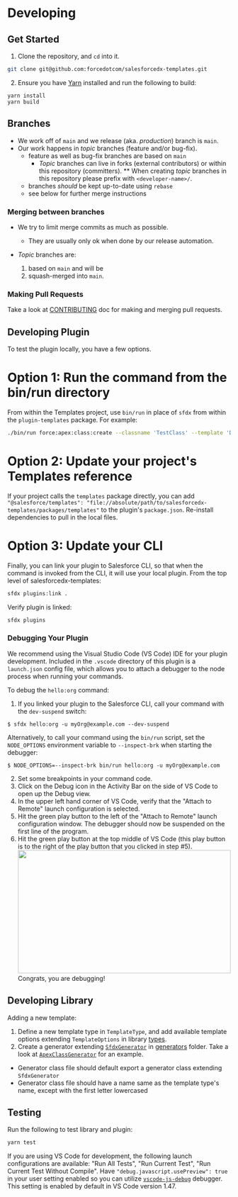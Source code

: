 # Developing

## Get Started

1. Clone the repository, and `cd` into it.

```sh
git clone git@github.com:forcedotcom/salesforcedx-templates.git
```

2. Ensure you have [Yarn](https://yarnpkg.com/) installed and run the following to build:

```
yarn install
yarn build
```

## Branches

- We work off of `main` and we release (aka. _production_) branch is `main`.
- Our work happens in _topic_ branches (feature and/or bug-fix).
  - feature as well as bug-fix branches are based on `main`
    - _Topic_ branches can live in forks (external contributors) or within this repository (committers).
      \*\* When creating _topic_ branches in this repository please prefix with `<developer-name>/`.
  - branches _should_ be kept up-to-date using `rebase`
  - see below for further merge instructions

### Merging between branches

- We try to limit merge commits as much as possible.

  - They are usually only ok when done by our release automation.

- _Topic_ branches are:

  1. based on `main` and will be
  1. squash-merged into `main`.

### Making Pull Requests

Take a look at [CONTRIBUTING](../CONTRIBUTING.md) doc for making and merging pull requests.

## Developing Plugin

To test the plugin locally, you have a few options.

# Option 1: Run the command from the bin/run directory

From within the Templates project, use `bin/run` in place of `sfdx` from within the `plugin-templates` package. For example:

```sh
./bin/run force:apex:class:create --classname 'TestClass' --template 'DefaultApexClass' --outputdir ./testsoutput/myApex/
```

# Option 2: Update your project's Templates reference

If your project calls the `templates` package directly, you can add `"@salesforce/templates": "file://absolute/path/to/salesforcedx-templates/packages/templates"` to the plugin's `package.json`. Re-install dependencies to pull in the local files.

# Option 3: Update your CLI

Finally, you can link your plugin to Salesforce CLI, so that when the command is invoked from the CLI, it will use your local plugin. From the top level of salesforcedx-templates:

```sh
sfdx plugins:link .
```

Verify plugin is linked:

```sh
sfdx plugins
```

### Debugging Your Plugin

We recommend using the Visual Studio Code (VS Code) IDE for your plugin development. Included in the `.vscode` directory of this plugin is a `launch.json` config file, which allows you to attach a debugger to the node process when running your commands.

To debug the `hello:org` command:

1. If you linked your plugin to the Salesforce CLI, call your command with the `dev-suspend` switch:

```sh-session
$ sfdx hello:org -u myOrg@example.com --dev-suspend
```

Alternatively, to call your command using the `bin/run` script, set the `NODE_OPTIONS` environment variable to `--inspect-brk` when starting the debugger:

```sh-session
$ NODE_OPTIONS=--inspect-brk bin/run hello:org -u myOrg@example.com
```

2. Set some breakpoints in your command code.
3. Click on the Debug icon in the Activity Bar on the side of VS Code to open up the Debug view.
4. In the upper left hand corner of VS Code, verify that the "Attach to Remote" launch configuration is selected.
5. Hit the green play button to the left of the "Attach to Remote" launch configuration window. The debugger should now be suspended on the first line of the program.
6. Hit the green play button at the top middle of VS Code (this play button is to the right of the play button that you clicked in step #5).
   <br><img src="../.images/vscodeScreenshot.png" width="480" height="278"><br>
   Congrats, you are debugging!

## Developing Library

Adding a new template:

1. Define a new template type in `TemplateType`, and add available template options extending `TemplateOptions` in library [types](../packages/templates/src/utils/types.ts).
2. Create a generator extending [`SfdxGenerator`](../packages/templates/src/generators/sfdxGenerator.ts) in [generators](../packages/templates/src/generators) folder. Take a look at [`ApexClassGenerator`](../packages/templates/src/generators/apexClassGenerator.ts) for an example.

- Generator class file should default export a generator class extending `SfdxGenerator`
- Generator class file should have a name same as the template type's name, except with the first letter lowercased

## Testing

Run the following to test library and plugin:

```sh
yarn test
```

If you are using VS Code for development, the following launch configurations are available: "Run All Tests", "Run Current Test", "Run Current Test Without Compile". Have `"debug.javascript.usePreview": true` in your user setting enabled so you can utilize [`vscode-js-debug`](https://github.com/microsoft/vscode-js-debug) debugger. This setting is enabled by default in VS Code version 1.47.
